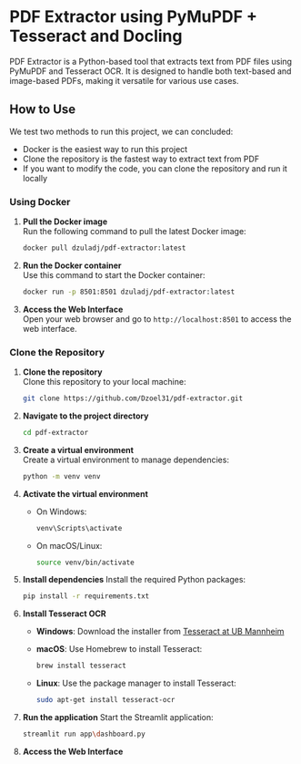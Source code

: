 # PDF Extractor using PyMuPDF + Tesseract and Docling

PDF Extractor is a Python-based tool that extracts text from PDF files using PyMuPDF and Tesseract OCR. It is designed to handle both text-based and image-based PDFs, making it versatile for various use cases.

## How to Use

We test two methods to run this project, we can concluded:

- Docker is the easiest way to run this project
- Clone the repository is the fastest way to extract text from PDF
- If you want to modify the code, you can clone the repository and run it locally

### Using Docker

1. **Pull the Docker image**  
    Run the following command to pull the latest Docker image:

    ```bash
    docker pull dzuladj/pdf-extractor:latest
    ```

2. **Run the Docker container**  
    Use this command to start the Docker container:

    ```bash
    docker run -p 8501:8501 dzuladj/pdf-extractor:latest
    ```

3. **Access the Web Interface**  
    Open your web browser and go to `http://localhost:8501` to access the web interface.

### Clone the Repository

1. **Clone the repository**  
    Clone this repository to your local machine:

    ```bash
    git clone https://github.com/Dzoel31/pdf-extractor.git
    ```

2. **Navigate to the project directory**

    ```bash
    cd pdf-extractor
    ```

3. **Create a virtual environment**  
    Create a virtual environment to manage dependencies:

    ```bash
    python -m venv venv
    ```

4. **Activate the virtual environment**

    - On Windows:
        ```bash
        venv\Scripts\activate
        ```
    - On macOS/Linux:
        ```bash
        source venv/bin/activate
        ```

5. **Install dependencies**
    Install the required Python packages:

    ```bash
    pip install -r requirements.txt
    ```

6. **Install Tesseract OCR**
    - **Windows**: Download the installer from [Tesseract at UB Mannheim](https://github.com/UB-Mannheim/tesseract/wiki)

    - **macOS**: Use Homebrew to install Tesseract:

        ```bash
        brew install tesseract
        ```
    - **Linux**: Use the package manager to install Tesseract:

        ```bash
        sudo apt-get install tesseract-ocr
        ```

7. **Run the application**
    Start the Streamlit application:

    ```bash
    streamlit run app\dashboard.py
    ```
8. **Access the Web Interface**
